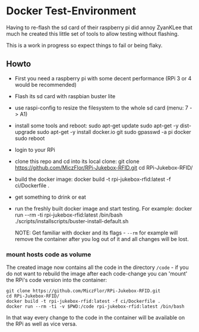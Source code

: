 # Docker Test-Environment

Having to re-flash the sd card of their raspberry pi did annoy ZyanKLee that much he created
this little set of tools to allow testing without flashing.

This is a work in progress so expect things to fail or being flaky.

## Howto

* First you need a raspberry pi with some decent performance (RPi 3 or 4 would be recommended)
* Flash its sd card with raspbian buster lite
* use raspi-config to resize the filesystem to the whole sd card (menu: 7 -> A1)
* install some tools and reboot:
      sudo apt-get update
      sudo apt-get -y dist-upgrade
      sudo apt-get -y install docker.io git
      sudo gpasswd -a pi docker
      sudo reboot
* login to your RPi
* clone this repo and cd into its local clone:
      git clone https://github.com/MiczFlor/RPi-Jukebox-RFID.git
      cd RPi-Jukebox-RFID/
* build the docker image:
      docker build -t rpi-jukebox-rfid:latest -f ci/Dockerfile .
* get something to drink or eat
* run the freshly built docker image and start testing. For example:
      docker run --rm -ti rpi-jukebox-rfid:latest /bin/bash
      ./scripts/installscripts/buster-install-default.sh


    NOTE: Get familiar with docker and its flags - `--rm` for example will remove the
          container after you log out of it and all changes will be lost.


### mount hosts code as volume

The created image now contains all the code in the directory `/code` - if you do not want to
rebuild the image after each code-change you can 'mount' the RPi's code version into the
container:

    git clone https://github.com/MiczFlor/RPi-Jukebox-RFID.git
    cd RPi-Jukebox-RFID/
    docker build -t rpi-jukebox-rfid:latest -f ci/Dockerfile .
    docker run --rm -ti -v $PWD:/code rpi-jukebox-rfid:latest /bin/bash

In that way every change to the code in the container will be available on the RPi as well
as vice versa.
